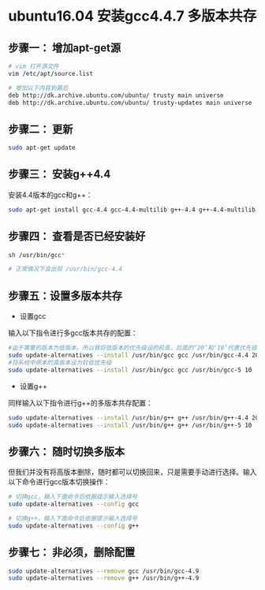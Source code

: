 # ubuntu16.04 安装gcc4.4.7  多版本共存

## 步骤一： 增加apt-get源

```sh
# vim 打开源文件
vim /etc/apt/source.list

# 增加以下内容到最后
deb http://dk.archive.ubuntu.com/ubuntu/ trusty main universe
deb http://dk.archive.ubuntu.com/ubuntu/ trusty-updates main universe
```

## 步骤二： 更新

```sh
sudo apt-get update
```

## 步骤三： 安装g++4.4

安装4.4版本的gcc和g++：

```sh
sudo apt-get install gcc-4.4 gcc-4.4-multilib g++-4.4 g++-4.4-multilib
```

## 步骤四： 查看是否已经安装好

```sh
sh /usr/bin/gcc*

# 正常情况下会出现 /usr/bin/gcc-4.4
```

## 步骤五：设置多版本共存

- 设置gcc

输入以下指令进行多gcc版本共存的配置：

```sh
#由于需要的版本为低版本，所以我将低版本的优先级设的较高，后面的‘20’和‘10’代表优先级，他们只有相对大小，没有绝对的规定
sudo update-alternatives --install /usr/bin/gcc gcc /usr/bin/gcc-4.4 20
#将系统中原本的高版本设为较低优先级
sudo update-alternatives --install /usr/bin/gcc gcc /usr/bin/gcc-5 10
```

- 设置g++

同样输入以下指令进行g++的多版本共存配置：

```sh
sudo update-alternatives --install /usr/bin/g++ g++ /usr/bin/g++-4.4 20
sudo update-alternatives --install /usr/bin/g++ g++ /usr/bin/g++-5 10
```

## 步骤六： 随时切换多版本

但我们并没有将高版本删除，随时都可以切换回来，只是需要手动进行选择。输入以下命令进行gcc版本切换操作：

```sh
# 切换gcc，输入下面命令后依据提示输入选择号
sudo update-alternatives --config gcc

# 切换g++，输入下面命令后依据提示输入选择号
sudo update-alternatives --config g++
```

## 步骤七： 非必须，删除配置

```sh
sudo update-alternatives --remove gcc /usr/bin/gcc-4.9
sudo update-alternatives --remove g++ /usr/bin/g++-4.9
```
